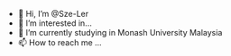 - 👋 Hi, I’m @Sze-Ler
- 👀 I’m interested in...
- 🌱 I’m currently studying in Monash University Malaysia
- 📫 How to reach me ...

<!---
Sze-Ler/Sze-Ler is a ✨ special ✨ repository because its `README.md` (this file) appears on your GitHub profile.
You can click the Preview link to take a look at your changes.
--->
